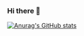 ### Hi there 👋

[![Anurag's GitHub stats](https://github-readme-stats.vercel.app/api?username=presto105)](https://github.com/anuraghazra/github-readme-stats)
